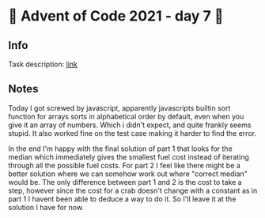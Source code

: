# 🎄 Advent of Code 2021 - day 7 🎄

## Info

Task description: [link](https://adventofcode.com/2021/day/7)

## Notes

Today I got screwed by javascript, apparently javascripts builtin sort function for arrays sorts in alphabetical order by default, even when you give it an array of numbers. Which i didn't expect, and quite frankly seems stupid. It also worked fine on the test case making it harder to find the error. 

In the end I'm happy with the final solution of part 1 that looks for the median which immediately gives the smallest fuel cost instead of iterating through all the possible fuel costs. For part 2 I feel like there might be a better solution where we can somehow work out where "correct median" would be. The only difference between part 1 and 2 is the cost to take a step, however since the cost for a crab doesn't change with a constant as in part 1 I havent been able to deduce a way to do it. So I'll leave it at the solution I have for now. 
